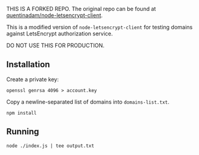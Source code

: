 
THIS IS A FORKED REPO. The original repo can be found at [quentinadam/node-letsencrypt-client](https://github.com/quentinadam/node-letsencrypt-client).

This is a modified version of `node-letsencrypt-client` for testing domains against LetsEncrypt authorization service.

DO NOT USE THIS FOR PRODUCTION.

## Installation

Create a private key:

```
openssl genrsa 4096 > account.key
```

Copy a newline-separated list of domains into `domains-list.txt`.

```
npm install
```

## Running

```
node ./index.js | tee output.txt
```
